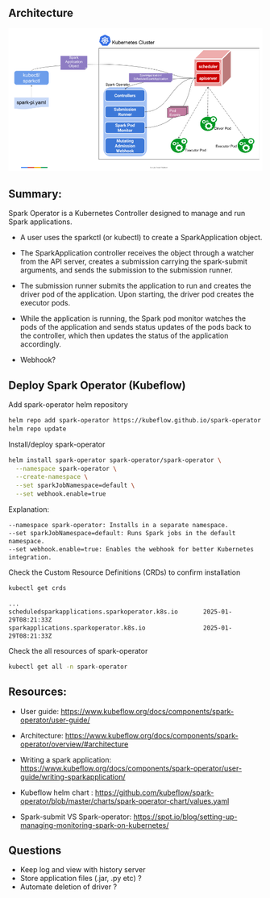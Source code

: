 ## Architecture

![image](./images/architecture-diagram.png)


## Summary:

Spark Operator is a Kubernetes Controller designed to manage and run Spark applications.

- A user uses the sparkctl (or kubectl) to create a SparkApplication object. 

- The SparkApplication controller receives the object through a watcher from the API server, creates a submission carrying the spark-submit arguments, and sends the submission to the submission runner. 

- The submission runner submits the application to run and creates the driver pod of the application. Upon starting, the driver pod creates the executor pods. 

- While the application is running, the Spark pod monitor watches the pods of the application and sends status updates of the pods back to the controller, which then updates the status of the application accordingly.
    
- Webhook?

## Deploy Spark Operator (Kubeflow)

Add spark-operator helm repository
```bash
helm repo add spark-operator https://kubeflow.github.io/spark-operator
helm repo update
```

Install/deploy spark-operator

```bash
helm install spark-operator spark-operator/spark-operator \
  --namespace spark-operator \
  --create-namespace \
  --set sparkJobNamespace=default \
  --set webhook.enable=true
```

Explanation:
```
--namespace spark-operator: Installs in a separate namespace.
--set sparkJobNamespace=default: Runs Spark jobs in the default namespace.
--set webhook.enable=true: Enables the webhook for better Kubernetes integration.
```

Check the Custom Resource Definitions (CRDs) to confirm installation

```bash
kubectl get crds
```
```
...
scheduledsparkapplications.sparkoperator.k8s.io       2025-01-29T08:21:33Z
sparkapplications.sparkoperator.k8s.io                2025-01-29T08:21:33Z
```

Check the all resources of spark-operator
```bash
kubectl get all -n spark-operator
```

## Resources:

- User guide: https://www.kubeflow.org/docs/components/spark-operator/user-guide/

- Architecture: https://www.kubeflow.org/docs/components/spark-operator/overview/#architecture

- Writing a spark application: https://www.kubeflow.org/docs/components/spark-operator/user-guide/writing-sparkapplication/

- Kubeflow helm chart : https://github.com/kubeflow/spark-operator/blob/master/charts/spark-operator-chart/values.yaml

- Spark-submit VS Spark-operator: https://spot.io/blog/setting-up-managing-monitoring-spark-on-kubernetes/


## Questions

- Keep log and view with history server
- Store application files (.jar, .py etc) ?
- Automate deletion of driver ?
